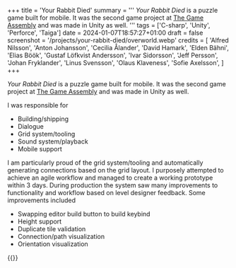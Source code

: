 +++
title = 'Your Rabbit Died'
summary = '''
_Your Rabbit Died_ is a puzzle game built for mobile. It was the second game project 
at [The Game Assembly](https://thegameassembly.com) and was made in Unity as well.
'''
tags = ['C-sharp', 'Unity', 'Perforce', 'Taiga']
date = 2024-01-07T18:57:27+01:00
draft = false
screenshot = '/projects/your-rabbit-died/overworld.webp'
credits = [
    'Alfred Nilsson',
    'Anton Johansson',
    'Cecilia Ålander',
    'David Hamark',
    'Elden Bähni',
    'Elias Böök',
    'Gustaf Löfkvist Andersson',
    'Ivar Sidorsson',
    'Jeff Persson',
    'Johan Fryklander',
    'Linus Svensson',
    'Olaus Klaveness',
    'Sofie Axelsson',
]
+++

_Your Rabbit Died_ is a puzzle game built for mobile. It was the second game project 
at [The Game Assembly](https://thegameassembly.com) and was made in Unity as well.

I was responsible for
* Building/shipping
* Dialogue
* Grid system/tooling
* Sound system/playback
* Mobile support

I am particularly proud of the grid system/tooling and automatically generating 
connections based on the grid layout. I purposely attempted to achieve an agile 
workflow and managed to create a working prototype within 3 days. During production 
the system saw many improvements to functionality and workflow based on 
level designer feedback. Some improvements included
* Swapping editor build button to build keybind
* Height support
* Duplicate tile validation
* Connection/path visualization
* Orientation visualization

{{<youtube id="AMju0Vkug08" title="Your Rabbit Died trailer.">}}